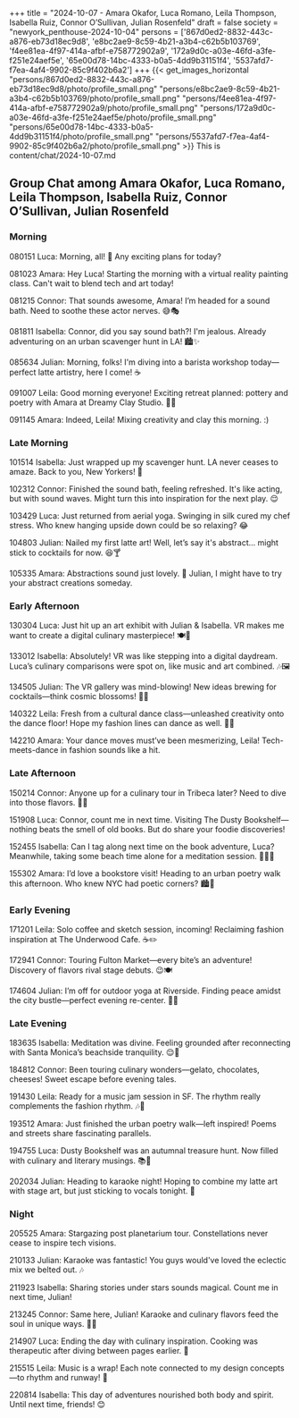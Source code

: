 +++
title = "2024-10-07 - Amara Okafor, Luca Romano, Leila Thompson, Isabella Ruiz, Connor O’Sullivan, Julian Rosenfeld"
draft = false
society = "newyork_penthouse-2024-10-04"
persons = ['867d0ed2-8832-443c-a876-eb73d18ec9d8', 'e8bc2ae9-8c59-4b21-a3b4-c62b5b103769', 'f4ee81ea-4f97-414a-afbf-e758772902a9', '172a9d0c-a03e-46fd-a3fe-f251e24aef5e', '65e00d78-14bc-4333-b0a5-4dd9b31151f4', '5537afd7-f7ea-4af4-9902-85c9f402b6a2']
+++
{{< get_images_horizontal "persons/867d0ed2-8832-443c-a876-eb73d18ec9d8/photo/profile_small.png" "persons/e8bc2ae9-8c59-4b21-a3b4-c62b5b103769/photo/profile_small.png" "persons/f4ee81ea-4f97-414a-afbf-e758772902a9/photo/profile_small.png" "persons/172a9d0c-a03e-46fd-a3fe-f251e24aef5e/photo/profile_small.png" "persons/65e00d78-14bc-4333-b0a5-4dd9b31151f4/photo/profile_small.png" "persons/5537afd7-f7ea-4af4-9902-85c9f402b6a2/photo/profile_small.png" >}}
This is content/chat/2024-10-07.md

## Group Chat among Amara Okafor, Luca Romano, Leila Thompson, Isabella Ruiz, Connor O’Sullivan, Julian Rosenfeld

### Morning

080151 Luca: Morning, all! 🍂 Any exciting plans for today?

081023 Amara: Hey Luca! Starting the morning with a virtual reality painting class. Can't wait to blend tech and art today!

081215 Connor: That sounds awesome, Amara! I’m headed for a sound bath. Need to soothe these actor nerves. 😅🎭

081811 Isabella: Connor, did you say sound bath?! I'm jealous. Already adventuring on an urban scavenger hunt in LA! 🏙️✨

085634 Julian: Morning, folks! I'm diving into a barista workshop today—perfect latte artistry, here I come! ☕️

091007 Leila: Good morning everyone! Exciting retreat planned: pottery and poetry with Amara at Dreamy Clay Studio. 🎨💃

091145 Amara: Indeed, Leila! Mixing creativity and clay this morning. :)

### Late Morning

101514 Isabella: Just wrapped up my scavenger hunt. LA never ceases to amaze. Back to you, New Yorkers! 📸
 
102312 Connor: Finished the sound bath, feeling refreshed. It's like acting, but with sound waves. Might turn this into inspiration for the next play. 😌

103429 Luca: Just returned from aerial yoga. Swinging in silk cured my chef stress. Who knew hanging upside down could be so relaxing? 😂

104803 Julian: Nailed my first latte art! Well, let’s say it's abstract... might stick to cocktails for now. 😆🍸

105335 Amara: Abstractions sound just lovely. 🤔 Julian, I might have to try your abstract creations someday.

### Early Afternoon

130304 Luca: Just hit up an art exhibit with Julian & Isabella. VR makes me want to create a digital culinary masterpiece! 🍽️🎨

133012 Isabella: Absolutely! VR was like stepping into a digital daydream. Luca’s culinary comparisons were spot on, like music and art combined. 🎶🖼️

134505 Julian: The VR gallery was mind-blowing! New ideas brewing for cocktails—think cosmic blossoms! 🌌🍹

140322 Leila: Fresh from a cultural dance class—unleashed creativity onto the dance floor! Hope my fashion lines can dance as well. 💃👗

142210 Amara: Your dance moves must’ve been mesmerizing, Leila! Tech-meets-dance in fashion sounds like a hit.

### Late Afternoon

150214 Connor: Anyone up for a culinary tour in Tribeca later? Need to dive into those flavors. 🧀🍫

151908 Luca: Connor, count me in next time. Visiting The Dusty Bookshelf—nothing beats the smell of old books. But do share your foodie discoveries!

152455 Isabella: Can I tag along next time on the book adventure, Luca? Meanwhile, taking some beach time alone for a meditation session. 🧘‍♀️🌊

155302 Amara: I’d love a bookstore visit! Heading to an urban poetry walk this afternoon. Who knew NYC had poetic corners? 🏙️📜

### Early Evening

171201 Leila: Solo coffee and sketch session, incoming! Reclaiming fashion inspiration at The Underwood Cafe. ☕️✏️

172941 Connor: Touring Fulton Market—every bite’s an adventure! Discovery of flavors rival stage debuts. 😉🍽️

174604 Julian: I’m off for outdoor yoga at Riverside. Finding peace amidst the city bustle—perfect evening re-center. 🧘‍♂️

### Late Evening

183635 Isabella: Meditation was divine. Feeling grounded after reconnecting with Santa Monica’s beachside tranquility. 😌🌴

184812 Connor: Been touring culinary wonders—gelato, chocolates, cheeses! Sweet escape before evening tales.

191430 Leila: Ready for a music jam session in SF. The rhythm really complements the fashion rhythm. 🎶👚

193512 Amara: Just finished the urban poetry walk—left inspired! Poems and streets share fascinating parallels. 

194755 Luca: Dusty Bookshelf was an autumnal treasure hunt. Now filled with culinary and literary musings. 📚🍂

202034 Julian: Heading to karaoke night! Hoping to combine my latte art with stage art, but just sticking to vocals tonight. 🎤

### Night

205525 Amara: Stargazing post planetarium tour. Constellations never cease to inspire tech visions. 

210133 Julian: Karaoke was fantastic! You guys would've loved the eclectic mix we belted out. 🎶

211923 Isabella: Sharing stories under stars sounds magical. Count me in next time, Julian!

213245 Connor: Same here, Julian! Karaoke and culinary flavors feed the soul in unique ways. 🥳🎤

214907 Luca: Ending the day with culinary inspiration. Cooking was therapeutic after diving between pages earlier. 🥘

215515 Leila: Music is a wrap! Each note connected to my design concepts—to rhythm and runway! 🌟

220814 Isabella: This day of adventures nourished both body and spirit. Until next time, friends! 😊
